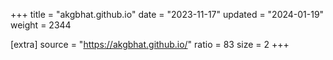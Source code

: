 +++
title = "akgbhat.github.io"
date = "2023-11-17"
updated = "2024-01-19"
weight = 2344

[extra]
source = "https://akgbhat.github.io/"
ratio = 83
size = 2
+++
